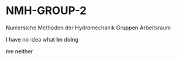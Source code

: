 # NMH-GROUP-2
Numersiche Methoden der Hydromechanik Gruppen Arbeitsraum


I have no idea what Im doing

me neither
